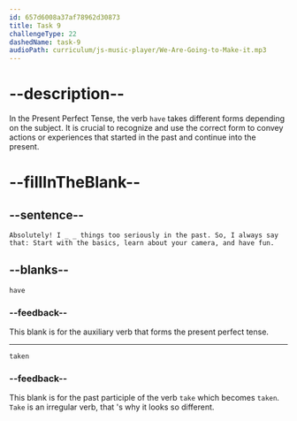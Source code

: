```yaml
---
id: 657d6008a37af78962d30873
title: Task 9
challengeType: 22
dashedName: task-9
audioPath: curriculum/js-music-player/We-Are-Going-to-Make-it.mp3
---
```


<!--
AUDIO REFERENCE: 
Bob: Absolutely! I have taken things too seriously in the past. So, I always say that: Start with the basics, learn about your camera, and have fun.
-->

# --description--

In the Present Perfect Tense, the verb `have` takes different forms depending on the subject. It is crucial to recognize and use the correct form to convey actions or experiences that started in the past and continue into the present.

# --fillInTheBlank--

## --sentence--

`Absolutely! I _ _ things too seriously in the past. So, I always say that: Start with the basics, learn about your camera, and have fun.`

## --blanks--

`have`

### --feedback--

This blank is for the auxiliary verb that forms the present perfect tense.

---

`taken`

### --feedback--

This blank is for the past participle of the verb `take` which becomes `taken`. `Take` is an irregular verb, that 's why it looks so different.
